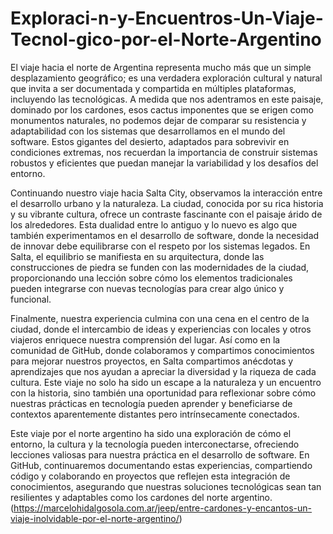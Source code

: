# Exploraci-n-y-Encuentros-Un-Viaje-Tecnol-gico-por-el-Norte-Argentino
El viaje hacia el norte de Argentina representa mucho más que un simple desplazamiento geográfico; es una verdadera exploración cultural y natural que invita a ser documentada y compartida en múltiples plataformas, incluyendo las tecnológicas. A medida que nos adentramos en este paisaje, dominado por los cardones, esos cactus imponentes que se erigen como monumentos naturales, no podemos dejar de comparar su resistencia y adaptabilidad con los sistemas que desarrollamos en el mundo del software. Estos gigantes del desierto, adaptados para sobrevivir en condiciones extremas, nos recuerdan la importancia de construir sistemas robustos y eficientes que puedan manejar la variabilidad y los desafíos del entorno.

Continuando nuestro viaje hacia Salta City, observamos la interacción entre el desarrollo urbano y la naturaleza. La ciudad, conocida por su rica historia y su vibrante cultura, ofrece un contraste fascinante con el paisaje árido de los alrededores. Esta dualidad entre lo antiguo y lo nuevo es algo que también experimentamos en el desarrollo de software, donde la necesidad de innovar debe equilibrarse con el respeto por los sistemas legados. En Salta, el equilibrio se manifiesta en su arquitectura, donde las construcciones de piedra se funden con las modernidades de la ciudad, proporcionando una lección sobre cómo los elementos tradicionales pueden integrarse con nuevas tecnologías para crear algo único y funcional.

Finalmente, nuestra experiencia culmina con una cena en el centro de la ciudad, donde el intercambio de ideas y experiencias con locales y otros viajeros enriquece nuestra comprensión del lugar. Así como en la comunidad de GitHub, donde colaboramos y compartimos conocimientos para mejorar nuestros proyectos, en Salta compartimos anécdotas y aprendizajes que nos ayudan a apreciar la diversidad y la riqueza de cada cultura. Este viaje no solo ha sido un escape a la naturaleza y un encuentro con la historia, sino también una oportunidad para reflexionar sobre cómo nuestras prácticas en tecnología pueden aprender y beneficiarse de contextos aparentemente distantes pero intrínsecamente conectados.

Este viaje por el norte argentino ha sido una exploración de cómo el entorno, la cultura y la tecnología pueden interconectarse, ofreciendo lecciones valiosas para nuestra práctica en el desarrollo de software. En GitHub, continuaremos documentando estas experiencias, compartiendo código y colaborando en proyectos que reflejen esta integración de conocimientos, asegurando que nuestras soluciones tecnológicas sean tan resilientes y adaptables como los cardones del norte argentino.
(https://marcelohidalgosola.com.ar/jeep/entre-cardones-y-encantos-un-viaje-inolvidable-por-el-norte-argentino/)
